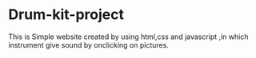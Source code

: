 # Drum-kit-project
This is Simple website created by using html,css and javascript ,in which instrument give sound by onclicking on pictures.
